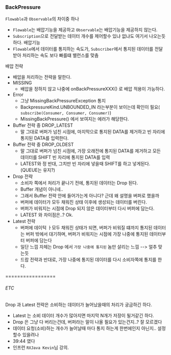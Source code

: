### BackPressure

`Flowable`과 `Observable`의 차이중 하나
 - `Flowable`는 배압기능을 제공하고 `Observable`는 배압기능을 제공하지 않는다.
 - `Subscription`으로 전달받는 데이터 개수를 제어할수 있냐 없냐도 여기서 나오는듯 하다.
배압기능
 - `Flowable`에서 데이터를 통지하는 속도가, `Subscriber`에서 통지된 데이터를 전달받아 처리하는 속도 보다 빠를떄 밸런스를 맞춤
 
 
배압 전략
 - 배압을 처리하는 전략을 말한다.
 - MISSING
    + 배압을 정하지 않고 나중에 onBackPressureXXX() 로 배압 적용이 가능하다.
 - Error
    + 그냥 MissingBackPressureException 통지
    + BackpressureKind.UNBOUNDED_IN 라는부분이 보이는데 확인이 필요( `subscribe(Consumer, Consumer, Consumer)`)
    + MissingBackPressure() 에서 보여지는 에러가 해당한다.
 - Buffer 전략 중 DROP_LATEST
    + 말 그대로 버퍼가 넘친 시점에, 마지막으로 통지된 DATA를 제거하고 빈 자리에 통지된 DATA를 입력한다. 
 - Buffer 전략 중 DROP_OLDEST
    + 말 그대로 버퍼가 넘친 시점에, 가장 오래전에 통지된 DATA를 제거하고 모든 데이터를 SHIFT 빈 자리에 통지된 DATA를 입력
    + LATEST와 정 반대, 그치만 빈 자리에 넣을때 SHIFT를 하고 넣게된다. (QUEUE는 유지?)
 - Drop 전략
    + 소비자 쪽에서 처리가 끝나기 전에, 통지된 데이터는 Drop 된다. 
    + Buffer 개념이 아니네..
    + 그래서 Buffer 전략 안에 들어가는게 아니다? 근데 왜 설명을 버퍼로 했을까
    + 버퍼에 데이터가 모두 채워진 상태 이후에 생성되는 데이터를 버린다.
    + 버퍼가 비워지는 시점에 Drop 되지 않은 데이터부터 다시 버퍼에 담는다.
    + LATEST 와 차이점은..? Ok.      
 - Latest 전략
    + 버퍼에 데이턱 ㅏ모두 채워진 상태가 되면, 버퍼가 비워질 떄까지 통지된 데이터는 버퍼 밖에서 대기하며, 버퍼가 비워지는 시점에 가장 나중에 통지된 데이터부터 버퍼에 담는다
    + 일단 느낌 자체는 Drop 에서 `가장 나중에 통지된` 놈만 살리는 느낌 --> 얼추 맞는듯
    + 드랍 전략과 반대로, 가장 나중에 통지된 데이터를 다시 소비자쪽에 통지를 한다.
    
    
    
    
    
    
    
    
    
    
=================    
    
###### ETC
 Drop 과 Latest 전략은 소비하는 데이터가 늘어났을때의 처리가 궁금하긴 하다. 
  - Latest 는 소비 데이터 개수가 많아지면 마지막 N개가 저장이 될거같긴 하다.
  - Drop 은 그냥 다 버리는건데, 버퍼라는 말이 나올 필요가 있는건지..? 잘 모르겠다 
  - 데이터 요청(소비)하는 개수가 늘어날때 마다 통지 하는게 한번에인지 아닌지.. 설정할수 있을려나
  - 39:44 였다
  - 인프런 `RXJava Kevin`님 강의. 
    
